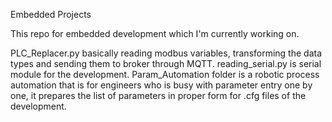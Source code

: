Embedded Projects

This repo for embedded development which I'm currently working on. 

PLC_Replacer.py basically reading modbus variables, transforming the data types and sending them to broker through MQTT.
reading_serial.py is serial module for the development.
Param_Automation folder is a robotic process automation that is for engineers who is busy with parameter entry one by one, it prepares the list of parameters in proper form for .cfg files of the development.
